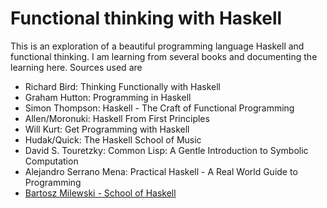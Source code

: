 # Functional thinking with Haskell

This is an exploration of a beautiful programming language Haskell and functional thinking.
I am learning from several books and documenting the learning here.
Sources used are

  * Richard Bird: Thinking Functionally with Haskell
  * Graham Hutton: Programming in Haskell
  * Simon Thompson: Haskell - The Craft of Functional Programming
  * Allen/Moronuki: Haskell From First Principles
  * Will Kurt: Get Programming with Haskell
  * Hudak/Quick: The Haskell School of Music
  * David S. Touretzky: Common Lisp: A Gentle Introduction to Symbolic Computation 
  * Alejandro Serrano Mena: Practical Haskell - A Real World Guide to Programming
  * [Bartosz Milewski - School of Haskell](https://www.schoolofhaskell.com/user/bartosz)


